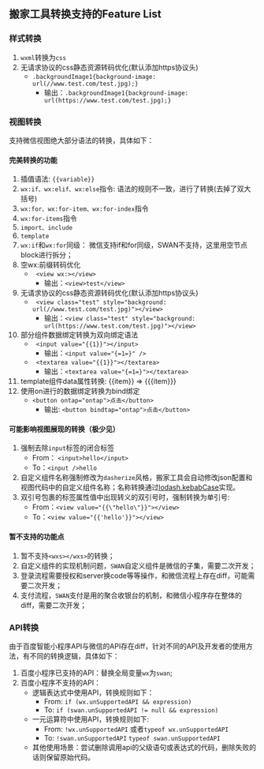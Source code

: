 ## 搬家工具转换支持的Feature List
### 样式转换
1. `wxml`转换为`css`
2. 无请求协议的css静态资源转码优化(默认添加https协议头)
    - `.backgroundImage1{background-image: url(//www.test.com/test.jpg);}`
        - 输出：`.backgroundImage1{background-image: url(https://www.test.com/test.jpg);}` 

### 视图转换
支持微信视图绝大部分语法的转换，具体如下：

#### 完美转换的功能
1. 插值语法: `{{variable}}`
2. `wx:if、wx:elif、wx:else`指令: 语法的规则不一致，进行了转换(去掉了双大括号)
3. `wx:for、wx:for-item、wx:for-index`指令
4. `wx:for-items`指令
5. `import、include`
6. `template`
7. `wx:if`和`wx:for`同级：
  微信支持if和for同级，SWAN不支持，这里用空节点block进行拆分；
8. 空wx:前缀转码优化
    - `	<view wx:></view>`
        - 输出：`<view>test</view>` 
9. 无请求协议的css静态资源转码优化(默认添加https协议头)
    - `	<view class="test" style="background: url(//www.test.com/test.jpg)"></view>`
        - 输出：`<view class="test" style="background: url(https://www.test.com/test.jpg)"></view>` 
10. 部分组件数据绑定转换为双向绑定语法
    - `	<input value="{{1}}"></input>`
        - 输出：`<input value="{=1=}" />` 
    - `	<textarea value="{{1}}"></textarea>`
        - 输出：`<textarea value="{=1=}"></textarea>` 
11. template组件data属性转换: {{item}} => {{{item}}}
12. 使用on进行的数据绑定转换为bind绑定
	- `<button ontap="ontap">点击</button>`
		- 输出:  `<button bindtap="ontap">点击</button>`

#### 可能影响视图展现的转换（极少见）
1. 强制去除`input`标签的闭合标签
   - From： `<input>hello</input>`
   - To：`<input />hello`
2. 自定义组件名称强制修改为`dasherize`风格，搬家工具会自动修改json配置和视图代码中的自定义组件名称；名称转换通过[lodash.kebabCase](https://lodash.com/docs/4.17.10#kebabCase)实现。
3. 双引号包裹的标签属性值中出现转义的双引号时，强制转换为单引号:
   - From：`<view value="{{\"hello\"}}"></view>`
   - To：`<view value="{{'hello'}}"></view>`

#### 暂不支持的功能点
1. 暂不支持`<wxs></wxs>`的转换；
2. 自定义组件的实现机制问题，`SWAN`自定义组件是微信的子集，需要二次开发；
3. 登录流程需要授权和server换code等等操作，和微信流程上存在diff，可能需要二次开发；
4. 支付流程，`SWAN`支付是用的聚合收银台的机制，和微信小程序存在整体的diff，需要二次开发；

### API转换
由于百度智能小程序API与微信的API存在diff，针对不同的API及开发者的使用方法，有不同的转换逻辑，具体如下：

1. 百度小程序已支持的API：替换全局变量`wx`为`swan`;
2. 百度小程序不支持的API：
   - 逻辑表达式中使用API，转换规则如下：
     - From: `if (wx.unSupportedAPI && expression)`
     - To: `if (swan.unSupportedAPI != null && expression)`
   - 一元运算符中使用API，转换规则如下:
     - From: `!wx.unSupportedAPI` 或者`typeof wx.unSupportedAPI`
     - To: `!swan.unSupportedAPI` `typeof swan.unSupportedAPI`
   - 其他使用场景：尝试删除调用api的父级语句或表达式的代码，删除失败的话则保留原始代码。